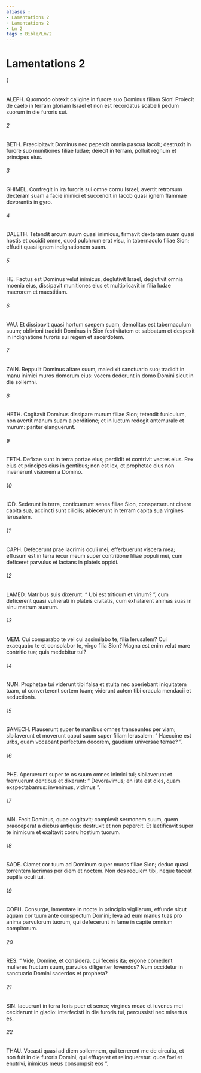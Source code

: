 ```yaml
---
aliases : 
- Lamentations 2
- Lamentations 2
- Lm 2
tags : Bible/Lm/2
---
```


# Lamentations 2

###### 1
ALEPH. Quomodo obtexit caligine in furore suo Dominus filiam Sion! Proiecit de caelo in terram gloriam Israel et non est recordatus scabelli pedum suorum in die furoris sui.
###### 2
BETH. Praecipitavit Dominus nec pepercit omnia pascua Iacob; destruxit in furore suo munitiones filiae Iudae; deiecit in terram, polluit regnum et principes eius.
###### 3
GHIMEL. Confregit in ira furoris sui omne cornu Israel; avertit retrorsum dexteram suam a facie inimici et succendit in Iacob quasi ignem flammae devorantis in gyro.
###### 4
DALETH. Tetendit arcum suum quasi inimicus, firmavit dexteram suam quasi hostis et occidit omne, quod pulchrum erat visu, in tabernaculo filiae Sion; effudit quasi ignem indignationem suam.
###### 5
HE. Factus est Dominus velut inimicus, deglutivit Israel, deglutivit omnia moenia eius, dissipavit munitiones eius et multiplicavit in filia Iudae maerorem et maestitiam.
###### 6
VAU. Et dissipavit quasi hortum saepem suam, demolitus est tabernaculum suum; oblivioni tradidit Dominus in Sion festivitatem et sabbatum et despexit in indignatione furoris sui regem et sacerdotem.
###### 7
ZAIN. Reppulit Dominus altare suum, maledixit sanctuario suo; tradidit in manu inimici muros domorum eius: vocem dederunt in domo Domini sicut in die sollemni.
###### 8
HETH. Cogitavit Dominus dissipare murum filiae Sion; tetendit funiculum, non avertit manum suam a perditione; et in luctum redegit antemurale et murum: pariter elanguerunt.
###### 9
TETH. Defixae sunt in terra portae eius; perdidit et contrivit vectes eius. Rex eius et principes eius in gentibus; non est lex, et prophetae eius non invenerunt visionem a Domino.
###### 10
IOD. Sederunt in terra, conticuerunt senes filiae Sion, consperserunt cinere capita sua, accincti sunt ciliciis; abiecerunt in terram capita sua virgines Ierusalem.
###### 11
CAPH. Defecerunt prae lacrimis oculi mei, efferbuerunt viscera mea; effusum est in terra iecur meum super contritione filiae populi mei, cum deficeret parvulus et lactans in plateis oppidi.
###### 12
LAMED. Matribus suis dixerunt: “ Ubi est triticum et vinum? ”, cum deficerent quasi vulnerati in plateis civitatis, cum exhalarent animas suas in sinu matrum suarum.
###### 13
MEM. Cui comparabo te vel cui assimilabo te, filia Ierusalem? Cui exaequabo te et consolabor te, virgo filia Sion? Magna est enim velut mare contritio tua; quis medebitur tui?
###### 14
NUN. Prophetae tui viderunt tibi falsa et stulta nec aperiebant iniquitatem tuam, ut converterent sortem tuam; viderunt autem tibi oracula mendacii et seductionis.
###### 15
SAMECH. Plauserunt super te manibus omnes transeuntes per viam; sibilaverunt et moverunt caput suum super filiam Ierusalem: “ Haeccine est urbs, quam vocabant perfectum decorem, gaudium universae terrae? ”.
###### 16
PHE. Aperuerunt super te os suum omnes inimici tui; sibilaverunt et fremuerunt dentibus et dixerunt: “ Devoravimus; en ista est dies, quam exspectabamus: invenimus, vidimus ”.
###### 17
AIN. Fecit Dominus, quae cogitavit; complevit sermonem suum, quem praeceperat a diebus antiquis: destruxit et non pepercit. Et laetificavit super te inimicum et exaltavit cornu hostium tuorum.
###### 18
SADE. Clamet cor tuum ad Dominum super muros filiae Sion; deduc quasi torrentem lacrimas per diem et noctem. Non des requiem tibi, neque taceat pupilla oculi tui.
###### 19
COPH. Consurge, lamentare in nocte in principio vigiliarum, effunde sicut aquam cor tuum ante conspectum Domini; leva ad eum manus tuas pro anima parvulorum tuorum, qui defecerunt in fame in capite omnium compitorum.
###### 20
RES. “ Vide, Domine, et considera, cui feceris ita; ergone comedent mulieres fructum suum, parvulos diligenter fovendos? Num occidetur in sanctuario Domini sacerdos et propheta?
###### 21
SIN. Iacuerunt in terra foris puer et senex; virgines meae et iuvenes mei ceciderunt in gladio: interfecisti in die furoris tui, percussisti nec misertus es.
###### 22
THAU. Vocasti quasi ad diem sollemnem, qui terrerent me de circuitu, et non fuit in die furoris Domini, qui effugeret et relinqueretur: quos fovi et enutrivi, inimicus meus consumpsit eos ”.
